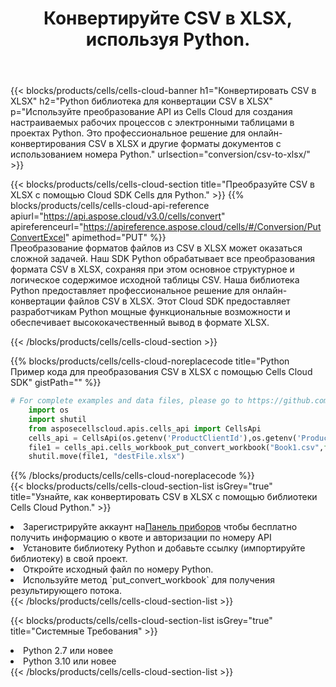 ﻿---
title:  Конвертируйте CSV в XLSX, используя Python.
description: Использование Cloud SDK Aspose.Cells для Python для преобразования файла формата CSV в файл формата XLSX.
kwords: Excel, Convert CSV to XLSX, REST, Python
howto: How to convert CSV to XLSX using Aspose.Cells Cloud Python library.
---
{{< blocks/products/cells/cells-cloud-banner h1="Конвертировать CSV в XLSX" h2="Python библиотека для конвертации CSV в XLSX" p="Используйте преобразование API из Cells Cloud для создания настраиваемых рабочих процессов с электронными таблицами в проектах Python. Это профессиональное решение для онлайн-конвертирования CSV в XLSX и другие форматы документов с использованием номера Python." urlsection="conversion/csv-to-xlsx/" >}}

{{< blocks/products/cells/cells-cloud-section title="Преобразуйте CSV в XLSX с помощью Cloud SDK Cells для Python." >}}
{{% blocks/products/cells/cells-cloud-api-reference apiurl="https://api.aspose.cloud/v3.0/cells/convert" apireferenceurl="https://apireference.aspose.cloud/cells/#/Conversion/PutConvertExcel" apimethod="PUT" %}}
<br/>
Преобразование форматов файлов из CSV в XLSX может оказаться сложной задачей. Наш SDK Python обрабатывает все преобразования формата CSV в XLSX, сохраняя при этом основное структурное и логическое содержимое исходной таблицы CSV. Наша библиотека Python предоставляет профессиональное решение для онлайн-конвертации файлов CSV в XLSX. Этот Cloud SDK предоставляет разработчикам Python мощные функциональные возможности и обеспечивает высококачественный вывод в формате XLSX.

{{< /blocks/products/cells/cells-cloud-section >}}

{{% blocks/products/cells/cells-cloud-noreplacecode title="Python Пример кода для преобразования CSV в XLSX с помощью Cells Cloud SDK" gistPath="" %}}
 
```python
# For complete examples and data files, please go to https://github.com/aspose-cells-cloud/aspose-cells-cloud-python/
    import os
    import shutil
    from asposecellscloud.apis.cells_api import CellsApi
    cells_api = CellsApi(os.getenv('ProductClientId'),os.getenv('ProductClientSecret'))
    file1 = cells_api.cells_workbook_put_convert_workbook("Book1.csv",format="xlsx")
    shutil.move(file1, "destFile.xlsx")     
```
 
{{% /blocks/products/cells/cells-cloud-noreplacecode %}}
<br/>
{{< blocks/products/cells/cells-cloud-section-list isGrey="true" title="Узнайте, как конвертировать CSV в XLSX с помощью библиотеки Cells Cloud Python." >}}
<li> Зарегистрируйте аккаунт на<a href="https://dashboard.aspose.cloud/">Панель приборов</a> чтобы бесплатно получить информацию о квоте и авторизации по номеру API</li>
<li>Установите библиотеку Python и добавьте ссылку (импортируйте библиотеку) в свой проект.</li>
<li>Откройте исходный файл по номеру Python.</li>
<li>Используйте метод `put_convert_workbook` для получения результирующего потока.</li>
{{< /blocks/products/cells/cells-cloud-section-list >}}

{{< blocks/products/cells/cells-cloud-section-list isGrey="true" title="Системные Требования" >}}
<li>Python 2.7 или новее</li>
<li>Python 3.10 или новее</li>
{{< /blocks/products/cells/cells-cloud-section-list >}}

